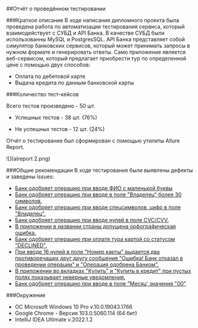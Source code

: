 ##Отчёт о проведённом тестировании

###Краткое описание
В ходе написания дипломного проекта была проведена работа по автоматизации тестирования сервиса, который взаимодействует с СУБД и API Банка. В качестве СУБД были использованны MySQL и PostgresSQL. API Банка представляет собой симулятор банковских сервисов, который может принимать запросы в нужном формате и генерировать ответы. Само приложение является веб-сервисом, который предлагает приобрести тур по определенной цене с помощью двух способов:
- Оплата по дебетовой карте
- Выдача кредита по данным банковской карты



###Количество тест-кейсов

Всего тестов произведено - 50 шт.

- Успешных тестов - 38 шт. (76%)

- Не успешных тестов - 12 шт. (24%)

Отчёт о тестирование был сформирован с помощью утилиты Allure Report.

![](alreport 2.png)

###Общие рекомендации
В ходе тестирования были выявлены дефекты и заведены issues:
 * [Банк одобряет операцию при вводе ФИО с маленькой буквы](https://github.com/Rigo656/Diplom-QA/issues/1#issue-1309320027)
 * [Банк одобряет операцию при вводе в поле "Владелец" более 30 символов.](https://github.com/Rigo656/Diplom-QA/issues/2#issue-1309327328)
 * [Банк одобряет операцию при вводе спецсимволов, цифр в поле "Владелец".](https://github.com/Rigo656/Diplom-QA/issues/3#issue-1309331388)
 * [Банк одобряет операцию при вводе нулей в поле CVC/CVV.](https://github.com/Rigo656/Diplom-QA/issues/4#issue-1309335008)
 * [В приложении в названии страны допущена орфографическая ошибка.](https://github.com/Rigo656/Diplom-QA/issues/5#issue-1309339472)
 * [Банк одобряет операцию при оплате тура картой со статусом "DECLINED".](https://github.com/Rigo656/Diplom-QA/issues/6#issue-1309343367)
 * [При вводе 16 нулей в поле "Номер карты" выдается два противоречащих друг другу сообщения "Ошибка! Банк отказал в проведении операции" и "Операция одобрена Банком".](https://github.com/Rigo656/Diplom-QA/issues/7#issue-1309358342)
 * [В приложении во вкладках "Купить" и "Купить в кредит" при пустых полях показывает неверные уведомления.](https://github.com/Rigo656/Diplom-QA/issues/8#issue-1309546917)
 * [Банк одобряет операцию при вводе в поле "Месяц' значения "00"](https://github.com/Rigo656/Diplom-QA/issues/9#issue-1309593703)

###Окружение

- ОС Microsoft Windows 10 Pro v.10.0.19043.1766
- Google Chrome - Версия 103.0.5060.114 (64 бит)
- IntelliJ IDEA Ultimate v.2022.1.2